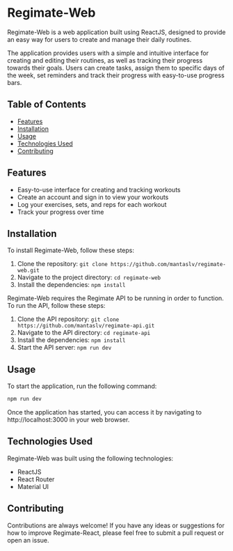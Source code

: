 # Regimate-Web

Regimate-Web is a web application built using ReactJS, designed to provide an easy way for users to create and manage their daily routines.

The application provides users with a simple and intuitive interface for creating and editing their routines, as well as tracking their progress towards their goals. Users can create tasks, assign them to specific days of the week, set reminders and track their progress with easy-to-use progress bars.

## Table of Contents

- [Features](#features)
- [Installation](#installation)
- [Usage](#usage)
- [Technologies Used](#technologies-used)
- [Contributing](#contributing)

## Features

- Easy-to-use interface for creating and tracking workouts
- Create an account and sign in to view your workouts
- Log your exercises, sets, and reps for each workout
- Track your progress over time

## Installation

To install Regimate-Web, follow these steps:

1. Clone the repository: `git clone https://github.com/mantaslv/regimate-web.git`
2. Navigate to the project directory: `cd regimate-web`
3. Install the dependencies: `npm install`

Regimate-Web requires the Regimate API to be running in order to function. To run the API, follow these steps:

1. Clone the API repository: `git clone https://github.com/mantaslv/regimate-api.git`
2. Navigate to the API directory: `cd regimate-api`
3. Install the dependencies: `npm install`
4. Start the API server: `npm run dev`

## Usage

To start the application, run the following command:

```bash
npm run dev
```

Once the application has started, you can access it by navigating to http://localhost:3000 in your web browser.

## Technologies Used

Regimate-Web was built using the following technologies:

- ReactJS
- React Router
- Material UI

## Contributing

Contributions are always welcome! If you have any ideas or suggestions for how to improve Regimate-React, please feel free to submit a pull request or open an issue.
